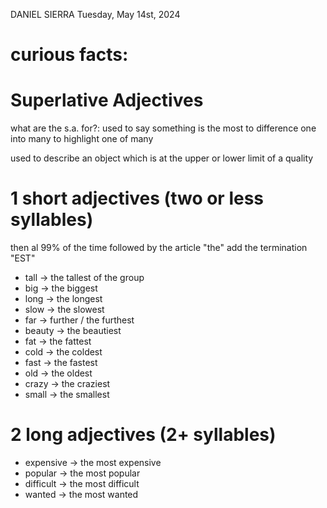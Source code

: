DANIEL SIERRA
Tuesday, May 14st, 2024

# curious facts:

# Superlative Adjectives
what are the s.a. for?: used to say something is the most
to difference one into many
to highlight one of many

used to describe an object which is at the upper or lower limit of a quality

# 1 short adjectives (two or less syllables)
then al 99% of the time followed by the article "the"
add the termination "EST"

- tall -> the tallest of the group
- big -> the biggest
- long -> the longest
- slow -> the slowest
- far -> further / the furthest
- beauty -> the beautiest
- fat -> the fattest
- cold -> the coldest
- fast -> the fastest
- old -> the oldest
- crazy -> the craziest
- small -> the smallest

# 2 long adjectives (2+ syllables)
- expensive -> the most expensive
- popular -> the most popular
- difficult -> the most difficult
- wanted -> the most wanted